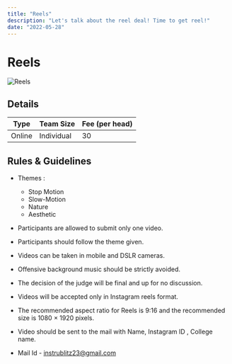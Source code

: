 ```yaml
---
title: "Reels"
description: "‌Let's talk about the reel deal! Time to get reel!"
date: "2022-05-28"
---
```


# Reels

<img src="/posters/35.png" alt="Reels" class="w-full lg:w-96 mx-auto object-cover" />

## Details

| Type   | Team Size  | Fee (per head) |
| ------ | ---------- | -------------- |
| Online | Individual | 30             |

## Rules & Guidelines

-   Themes :
    * Stop Motion
    * Slow-Motion
    * Nature
    * Aesthetic


-   Participants are allowed to submit only one video.
-   Participants should follow the theme given.
-   Videos can be taken in mobile and DSLR cameras.
-   Offensive background music should be strictly avoided.
-   The decision of the judge will be final and up for no discussion.
-   Videos will be accepted only in Instagram reels format.
-   The recommended aspect ratio for Reels is 9:16 and the recommended size is 1080 × 1920 pixels.
-   Video should be sent to the mail with Name, Instagram ID , College name.
-   Mail Id - instrublitz23@gmail.com